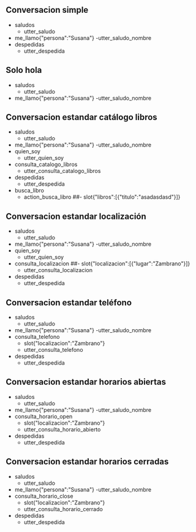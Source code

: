 ## Conversacion simple
* saludos
    - utter_saludo
* me_llamo{"persona":"Susana"}
    -utter_saludo_nombre
* despedidas
    - utter_despedida
    
## Solo hola
* saludos
    - utter_saludo
* me_llamo{"persona":"Susana"}
    -utter_saludo_nombre
    
## Conversacion estandar catálogo libros
* saludos
    - utter_saludo
* me_llamo{"persona":"Susana"}
    -utter_saludo_nombre
* quien_soy
    - utter_quien_soy
* consulta_catalogo_libros
    - utter_consulta_catalogo_libros
* despedidas
    - utter_despedida
* busca_libro
    - action_busca_libro
    ##- slot{"libros":[{"titulo":"asadasdasd"}]}
    
## Conversacion estandar localización
* saludos
    - utter_saludo
* me_llamo{"persona":"Susana"}
    -utter_saludo_nombre
* quien_soy
    - utter_quien_soy
* consulta_localizacion
    ##- slot{"localizacion":[{"lugar":"Zambrano"}]}
    - utter_consulta_localizacion
* despedidas
    - utter_despedida

## Conversacion estandar teléfono
* saludos
    - utter_saludo
* me_llamo{"persona":"Susana"}
    -utter_saludo_nombre
* consulta_telefono
    - slot{"localizacion":"Zambrano"}
    - utter_consulta_telefono
* despedidas
    - utter_despedida


## Conversacion estandar horarios abiertas
* saludos
    - utter_saludo
* me_llamo{"persona":"Susana"}
    -utter_saludo_nombre
* consulta_horario_open
    - slot{"localizacion":"Zambrano"}
    - utter_consulta_horario_abierto
* despedidas
    - utter_despedida

## Conversacion estandar horarios cerradas
* saludos
    - utter_saludo
* me_llamo{"persona":"Susana"}
    -utter_saludo_nombre
* consulta_horario_close
    - slot{"localizacion":"Zambrano"}
    - utter_consulta_horario_cerrado
* despedidas
    - utter_despedida